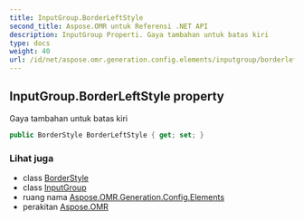 ```yaml
---
title: InputGroup.BorderLeftStyle
second_title: Aspose.OMR untuk Referensi .NET API
description: InputGroup Properti. Gaya tambahan untuk batas kiri
type: docs
weight: 40
url: /id/net/aspose.omr.generation.config.elements/inputgroup/borderleftstyle/
---
```

## InputGroup.BorderLeftStyle property

Gaya tambahan untuk batas kiri

```csharp
public BorderStyle BorderLeftStyle { get; set; }
```

### Lihat juga

* class [BorderStyle](../../../aspose.omr.generation.config/borderstyle/)
* class [InputGroup](../)
* ruang nama [Aspose.OMR.Generation.Config.Elements](../../inputgroup/)
* perakitan [Aspose.OMR](../../../)


